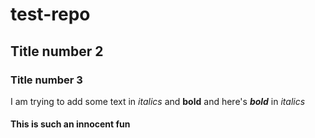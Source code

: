# test-repo
## Title number 2
### Title number 3

I am trying to add some text in *italics* and **bold** and here's ***bold*** in *italics*
#### This is such an innocent fun
